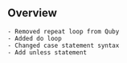 ## Overview

    - Removed repeat loop from Quby
    - Added do loop
    - Changed case statement syntax
    - Add unless statement

